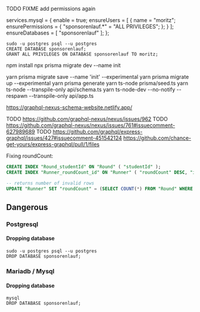 
TODO FIXME add permissions again








services.mysql = {
    enable = true;
    ensureUsers = [
      {
        name = "moritz";
        ensurePermissions = {
          "sponsorenlauf.*" = "ALL PRIVILEGES";
        };
      }
    ];
    ensureDatabases = [ "sponsorenlauf" ];
  };



```
sudo -u postgres psql --u postgres
CREATE DATABASE sponsorenlauf;
GRANT ALL PRIVILEGES ON DATABASE sponsorenlauf TO moritz;
```

npm install
npx prisma migrate dev --name init



yarn prisma migrate save --name 'init' --experimental
yarn prisma migrate up --experimental
yarn prisma generate
yarn ts-node prisma/seed.ts
yarn ts-node --transpile-only api/schema.ts
yarn ts-node-dev --no-notify --respawn --transpile-only api/app.ts

https://graphql-nexus-schema-website.netlify.app/


TODO https://github.com/graphql-nexus/nexus/issues/962
TODO https://github.com/graphql-nexus/nexus/issues/761#issuecomment-627989689
TODO https://github.com/graphql/express-graphql/issues/427#issuecomment-451542124
https://github.com/chance-get-yours/express-graphql/pull/1/files


Fixing roundCount:
```sql
CREATE INDEX "Round_studentId" ON "Round" ( "studentId" );
CREATE INDEX "Runner_roundCount_id" ON "Runner" ( "roundCount" DESC, "id" ASC );

-- returns number of invalid rows
UPDATE "Runner" SET "roundCount" = (SELECT COUNT(*) FROM "Round" WHERE "studentId" = "Runner"."id") WHERE "roundCount" != (SELECT COUNT(*) FROM "Round" WHERE "studentId" = "Runner"."id");
```

## Dangerous

### Postgresql

#### Dropping database

```
sudo -u postgres psql --u postgres
DROP DATABASE sponsorenlauf;
```

### Mariadb / Mysql

#### Dropping database

```
mysql
DROP DATABASE sponsorenlauf;
```